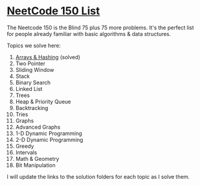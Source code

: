 # [NeetCode 150 List](https://neetcode.io/practice?tab=neetcode150)

The Neetcode 150 is the Blind 75 plus 75 more problems. It's the perfect list for people already familiar with basic algorithms & data structures.


Topics we solve here:
1. [Arrays & Hashing](https://github.com/soumith2105/leetcode-solutions/tree/main/neetcode150/arrays%26hashing) (solved)
2. Two Pointer
3. Sliding Window
4. Stack
5. Binary Search
6. Linked List
7. Trees
8. Heap & Priority Queue
9. Backtracking
10. Tries
11. Graphs
12. Advanced Graphs
13. 1-D Dynamic Programming
14. 2-D Dynamic Programming
15. Greedy
16. Intervals
17. Math & Geometry
18. Bit Manipulation

I will update the links to the solution folders for each topic as I solve them.
